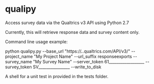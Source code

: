 # qualipy
Access survey data via the Qualtrics v3 API using Python 2.7

Currently, this will retrieve response data and survey content only.

Command line usage example:

python qualipy.py --base_url "https://___.___.qualtrics.com/API/v3/" --project_name "My Project Name" --url_suffix responseexports --survey_name "My Survey Name" --server_token 61__________________ --survey_token SV________________ --write_to_disk

A shell for a unit test in provided in the tests folder.
